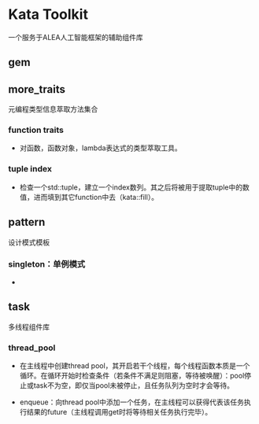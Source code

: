 # Kata Toolkit

一个服务于ALEA人工智能框架的辅助组件库

## gem

## more_traits

元编程类型信息萃取方法集合

### function traits

- 对函数，函数对象，lambda表达式的类型萃取工具。

### tuple index

- 检查一个std::tuple，建立一个index数列。其之后将被用于提取tuple中的数值，进而填到其它function中去（kata::fill）。

## pattern

设计模式模板

### singleton：单例模式

-

## task

多线程组件库

### thread_pool

- 在主线程中创建thread pool，其开启若干个线程，每个线程函数本质是一个循环。在循环开始时检查条件（若条件不满足则阻塞，等待被唤醒）：pool停止或task不为空，即仅当pool未被停止，且任务队列为空时才会等待。

- enqueue：向thread pool中添加一个任务，在主线程可以获得代表该任务执行结果的future（主线程调用get时将等待相关任务执行完毕）。

###       